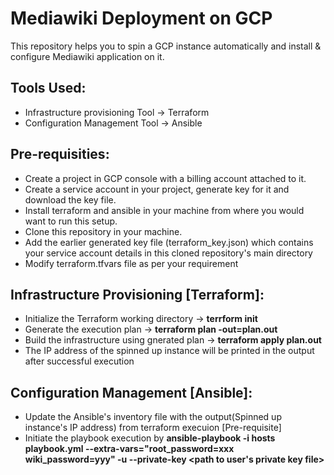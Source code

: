 # Mediawiki Deployment on GCP

This repository helps you to spin a GCP instance automatically and install & configure Mediawiki application on it.

## Tools Used:

* Infrastructure provisioning Tool -> Terraform
* Configuration Management Tool -> Ansible

## Pre-requisities:

* Create a project in GCP console with a billing account attached to it.
* Create a service account in your project, generate key for it and download the key file.
* Install terraform and ansible in your machine from where you would want to run this setup.
* Clone this repository in your machine.
* Add the earlier generated key file (terraform_key.json) which contains your service account details in this cloned repository's main directory
* Modify terraform.tfvars file as per your requirement

## Infrastructure Provisioning [Terraform]:

* Initialize the Terraform working directory -> **terrform init**
* Generate the execution plan -> **terraform plan -out=plan.out**
* Build the infrastructure using gnerated plan -> **terraform apply plan.out**
* The IP address of the spinned up instance will be printed in the output after successful execution


## Configuration Management [Ansible]:

* Update the Ansible's inventory file with the output(Spinned up instance's IP address) from terraform execuion  [Pre-requisite]
* Initiate the playbook execution by **ansible-playbook -i hosts playbook.yml --extra-vars="root_password=xxx wiki_password=yyy" -u <username> --private-key <path to user's private key file>**
